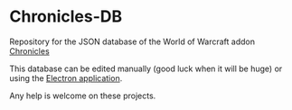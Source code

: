 # Chronicles-DB

Repository for the JSON database of the World of Warcraft addon [Chronicles](https://www.curseforge.com/wow/addons/chronicles)

This database can be edited manually (good luck when it will be huge) or using the [Electron application](https://github.com/Ciaanh/Chronicles-Electron).

Any help is welcome on these projects.